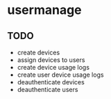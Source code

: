 # usermanage

TODO
--- 
- create devices 
- assign devices to users
- create device usage logs
- create user device usage logs
- deauthenticate devices
- deauthenticate users